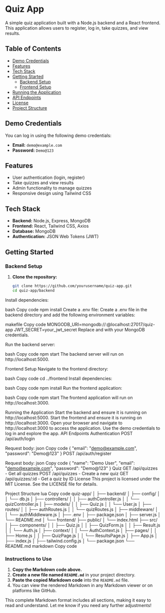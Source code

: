 # Quiz App

A simple quiz application built with a Node.js backend and a React frontend. This application allows users to register, log in, take quizzes, and view results.

## Table of Contents
- [Demo Credentials](#demo-credentials)
- [Features](#features)
- [Tech Stack](#tech-stack)
- [Getting Started](#getting-started)
  - [Backend Setup](#backend-setup)
  - [Frontend Setup](#frontend-setup)
- [Running the Application](#running-the-application)
- [API Endpoints](#api-endpoints)
- [License](#license)
- [Project Structure](#project-structure)

## Demo Credentials
You can log in using the following demo credentials:
- **Email:** `demo@example.com`
- **Password:** `Demo@123`

## Features
- User authentication (login, register)
- Take quizzes and view results
- Admin functionality to manage quizzes
- Responsive design using Tailwind CSS

## Tech Stack
- **Backend:** Node.js, Express, MongoDB
- **Frontend:** React, Tailwind CSS, Axios
- **Database:** MongoDB
- **Authentication:** JSON Web Tokens (JWT)

## Getting Started

### Backend Setup
1. **Clone the repository:**
   ```bash
   git clone https://github.com/yourusername/quiz-app.git
   cd quiz-app/backend
Install dependencies:

bash
Copy code
npm install
Create a .env file:
Create a .env file in the backend directory and add the following environment variables:

makefile
Copy code
MONGODB_URI=mongodb://<username>:<password>@localhost:27017/quiz-app
JWT_SECRET=your_jwt_secret
Replace <username> and <password> with your MongoDB credentials.

Run the backend server:

bash
Copy code
npm start
The backend server will run on http://localhost:5000.

Frontend Setup
Navigate to the frontend directory:

bash
Copy code
cd ../frontend
Install dependencies:

bash
Copy code
npm install
Run the frontend application:

bash
Copy code
npm start
The frontend application will run on http://localhost:3000.

Running the Application
Start the backend and ensure it is running on http://localhost:5000.
Start the frontend and ensure it is running on http://localhost:3000.
Open your browser and navigate to http://localhost:3000 to access the application.
Use the demo credentials to log in and explore the app.
API Endpoints
Authentication
POST /api/auth/login

Request body:
json
Copy code
{
  "email": "demo@example.com",
  "password": "Demo@123"
}
POST /api/auth/register

Request body:
json
Copy code
{
  "name": "Demo User",
  "email": "demo@example.com",
  "password": "Demo@123"
}
Quiz
GET /api/quizzes - Get all quizzes
POST /api/quizzes - Create a new quiz
GET /api/quizzes/:id - Get a quiz by ID
License
This project is licensed under the MIT License. See the LICENSE file for details.

Project Structure
lua
Copy code
quiz-app/
│
├── backend/
│   ├── config/
│   │   └── db.js
│   ├── controllers/
│   │   ├── authController.js
│   │   └── quizController.js
│   ├── models/
│   │   ├── Quiz.js
│   │   └── User.js
│   ├── routes/
│   │   ├── authRoutes.js
│   │   └── quizRoutes.js
│   ├── middleware/
│   │   └── authMiddleware.js
│   ├── .env
│   ├── package.json
│   ├── server.js
│   └── README.md
│
└── frontend/
    ├── public/
    │   └── index.html
    ├── src/
    │   ├── components/
    │   │   ├── Quiz.js
    │   │   ├── QuizForm.js
    │   │   ├── Result.js
    │   │   └── Auth.js
    │   ├── context/
    │   │   └── AuthContext.js
    │   ├── pages/
    │   │   ├── Home.js
    │   │   ├── QuizPage.js
    │   │   └── ResultsPage.js
    │   ├── App.js
    │   ├── index.js
    │   ├── tailwind.config.js
    │   └── package.json
    └── README.md
markdown
Copy code

### Instructions to Use
1. **Copy the Markdown code above.**
2. **Create a new file named `README.md`** in your project directory.
3. **Paste the copied Markdown code** into the `README.md` file.
4. You can view the rendered Markdown in any Markdown viewer or on platforms like GitHub.

This complete Markdown format includes all sections, making it easy to read and understand. Let me know if you need any further adjustments!





